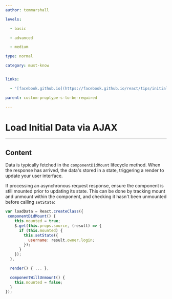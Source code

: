 ```yaml
---
author: tommarshall

levels:

  - basic

  - advanced

  - medium

type: normal

category: must-know


links:

  - '[facebook.github.io](https://facebook.github.io/react/tips/initial-ajax.html){website}'

parent: custom-proptype-s-to-be-required

---
```


# Load Initial Data via AJAX

---
## Content

Data is typically fetched in the  `componentDidMount` lifecycle method. When the response has arrived, the data's stored in a state, triggering a render to update your user interface.

If processing an asynchronous request response, ensure the component is still mounted prior to updating its state. This can be done by tracking mount and unmount within the component, and checking it hasn't been unmounted before calling `setState`:

```javascript
var loadData = React.createClass({
 componentDidMount() {
    this.mounted = true;   
    $.get(this.props.source, (result) => {
      if (this.mounted) {
        this.setState({
          username: result.owner.login;
        });
      }
    });
  },

  render() { ... },

  componentWillUnmount() {
    this.mounted = false;
  }
});
```

